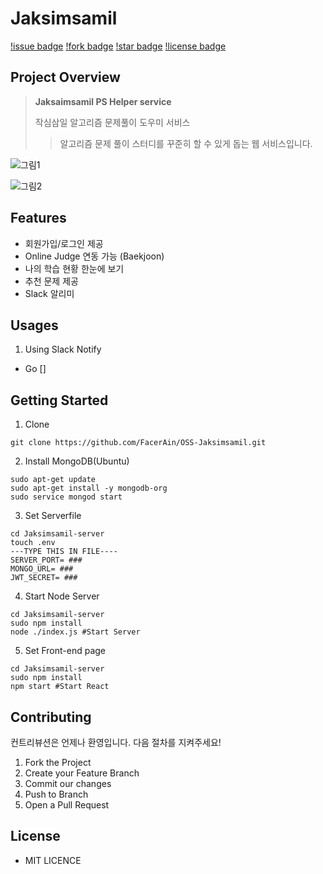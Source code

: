 # Jaksimsamil

[!issue badge](https://img.shields.io/github/issues/FacerAin/OSS-Jaksimsamil)
[!fork badge](https://img.shields.io/github/forks/FacerAin/OSS-Jaksimsamil)
[!star badge](https://img.shields.io/github/stars/FacerAin/OSS-Jaksimsamil)
[!license badge](https://img.shields.io/github/license/FacerAin/OSS-Jaksimsamil)

## Project Overview

> **Jaksaimsamil PS Helper service**
>
> 작심삼일 알고리즘 문제풀이 도우미 서비스<br/>
>
> > 알고리즘 문제 풀이 스터디를 꾸준히 할 수 있게 돕는 웹 서비스입니다.

![그림1](https://user-images.githubusercontent.com/16442978/85690047-236d1d00-b70e-11ea-8d2b-480593c0daf3.png)

![그림2](https://user-images.githubusercontent.com/16442978/85690058-2536e080-b70e-11ea-98cd-45fdf04084ce.png)

## Features

- 회원가입/로그인 제공
- Online Judge 연동 가능 (Baekjoon)
- 나의 학습 현황 한눈에 보기
- 추천 문제 제공
- Slack 알리미

## Usages

1. Using Slack Notify
   <br>

- Go []

## Getting Started

1. Clone

```
git clone https://github.com/FacerAin/OSS-Jaksimsamil.git
```

2. Install MongoDB(Ubuntu)

```
sudo apt-get update
sudo apt-get install -y mongodb-org
sudo service mongod start
```

3. Set Serverfile

```
cd Jaksimsamil-server
touch .env
---TYPE THIS IN FILE----
SERVER_PORT= ###
MONGO_URL= ###
JWT_SECRET= ###
```

4. Start Node Server

```
cd Jaksimsamil-server
sudo npm install
node ./index.js #Start Server
```

5. Set Front-end page

```
cd Jaksimsamil-server
sudo npm install
npm start #Start React
```

## Contributing

컨트리뷰션은 언제나 환영입니다. 다음 절차를 지켜주세요!

1. Fork the Project
2. Create your Feature Branch
3. Commit our changes
4. Push to Branch
5. Open a Pull Request

## License

- MIT LICENCE
